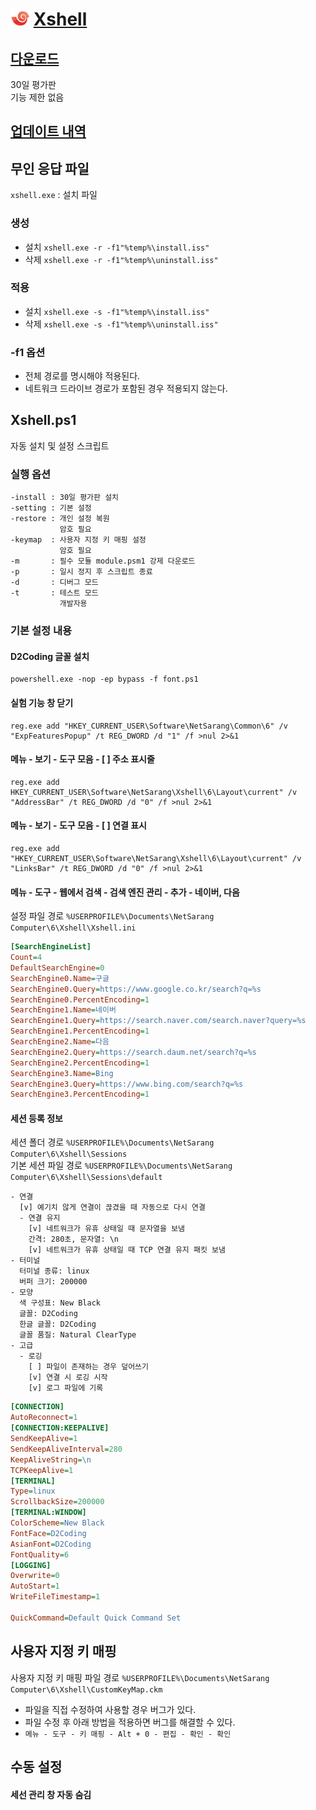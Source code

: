 <img src="logo.png" height="30" style="vertical-align:top"> [**Xshell**](https://www.netsarang.com/xshell/)
===

## [다운로드](https://www.majorgeeks.com/mg/getmirror/xshell,1.html)  
30일 평가판  
기능 제한 없음

## [업데이트 내역](https://www.netsarang.com/ko/xshell-update-history/)

## 무인 응답 파일

`xshell.exe` : 설치 파일

### 생성
* 설치 `xshell.exe -r -f1"%temp%\install.iss"`
* 삭제 `xshell.exe -r -f1"%temp%\uninstall.iss"`

### 적용
* 설치 `xshell.exe -s -f1"%temp%\install.iss"`
* 삭제 `xshell.exe -s -f1"%temp%\uninstall.iss"`

### -f1 옵션
* 전체 경로를 명시해야 적용된다.
* 네트워크 드라이브 경로가 포함된 경우 적용되지 않는다.

## Xshell.ps1

자동 설치 및 설정 스크립트

### 실행 옵션
```
-install : 30일 평가판 설치
-setting : 기본 설정
-restore : 개인 설정 복원
           암호 필요
-keymap  : 사용자 지정 키 매핑 설정
           암호 필요
-m       : 필수 모듈 module.psm1 강제 다운로드
-p       : 일시 정지 후 스크립트 종료
-d       : 디버그 모드
-t       : 테스트 모드
           개발자용
```

### 기본 설정 내용

#### D2Coding 글꼴 설치
```
powershell.exe -nop -ep bypass -f font.ps1
```

#### 실험 기능 창 닫기
```
reg.exe add "HKEY_CURRENT_USER\Software\NetSarang\Common\6" /v "ExpFeaturesPopup" /t REG_DWORD /d "1" /f >nul 2>&1
```

#### 메뉴 - 보기 - 도구 모음 - [ ] 주소 표시줄
```
reg.exe add HKEY_CURRENT_USER\Software\NetSarang\Xshell\6\Layout\current" /v "AddressBar" /t REG_DWORD /d "0" /f >nul 2>&1
```

#### 메뉴 - 보기 - 도구 모음 - [ ] 연결 표시
```
reg.exe add "HKEY_CURRENT_USER\Software\NetSarang\Xshell\6\Layout\current" /v "LinksBar" /t REG_DWORD /d "0" /f >nul 2>&1
```

#### 메뉴 - 도구 - 웹에서 검색 - 검색 엔진 관리 - 추가 - 네이버, 다음
설정 파일 경로 `%USERPROFILE%\Documents\NetSarang Computer\6\Xshell\Xshell.ini`
```ini
[SearchEngineList]
Count=4
DefaultSearchEngine=0
SearchEngine0.Name=구글
SearchEngine0.Query=https://www.google.co.kr/search?q=%s
SearchEngine0.PercentEncoding=1
SearchEngine1.Name=네이버
SearchEngine1.Query=https://search.naver.com/search.naver?query=%s
SearchEngine1.PercentEncoding=1
SearchEngine2.Name=다음
SearchEngine2.Query=https://search.daum.net/search?q=%s
SearchEngine2.PercentEncoding=1
SearchEngine3.Name=Bing
SearchEngine3.Query=https://www.bing.com/search?q=%s
SearchEngine3.PercentEncoding=1
```

#### 세션 등록 정보

세션 폴더 경로 `%USERPROFILE%\Documents\NetSarang Computer\6\Xshell\Sessions`  
기본 세션 파일 경로 `%USERPROFILE%\Documents\NetSarang Computer\6\Xshell\Sessions\default`
```
- 연결
  [v] 예기치 않게 연결이 끊겼을 때 자동으로 다시 연결
  - 연결 유지
    [v] 네트워크가 유휴 상태일 때 문자열을 보냄
    간격: 280초, 문자열: \n
    [v] 네트워크가 유휴 상태일 때 TCP 연결 유지 패킷 보냄
- 터미널
  터미널 종류: linux
  버퍼 크기: 200000
- 모양
  색 구성표: New Black
  글꼴: D2Coding
  한글 글꼴: D2Coding
  글꼴 품질: Natural ClearType
- 고급
  - 로깅
    [ ] 파일이 존재하는 경우 덮어쓰기
    [v] 연결 시 로깅 시작
    [v] 로그 파일에 기록
```
```ini
[CONNECTION]
AutoReconnect=1
[CONNECTION:KEEPALIVE]
SendKeepAlive=1
SendKeepAliveInterval=280
KeepAliveString=\n
TCPKeepAlive=1
[TERMINAL]
Type=linux
ScrollbackSize=200000
[TERMINAL:WINDOW]
ColorScheme=New Black
FontFace=D2Coding
AsianFont=D2Coding
FontQuality=6
[LOGGING]
Overwrite=0
AutoStart=1
WriteFileTimestamp=1

QuickCommand=Default Quick Command Set
```

## 사용자 지정 키 매핑

사용자 지정 키 매핑 파일 경로 `%USERPROFILE%\Documents\NetSarang Computer\6\Xshell\CustomKeyMap.ckm`  
* 파일을 직접 수정하여 사용할 경우 버그가 있다.
* 파일 수정 후 아래 방법을 적용하면 버그를 해결할 수 있다.
* `메뉴 - 도구 - 키 매핑 - Alt + 0 - 편집 - 확인 - 확인`

## 수동 설정

#### 세선 관리 창 자동 숨김
